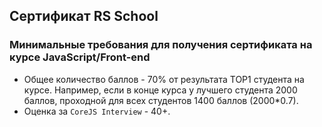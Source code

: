 ## Сертификат RS School

### Минимальные требования для получения сертификата на курсе JavaScript/Front-end 
 * Общее количество баллов - 70% от результата TOP1 студента на курсе. Например, если в конце курса у лучшего студента 2000 баллов, проходной для всех студентов 1400 баллов (2000*0.7).
 * Оценка за `CoreJS Interview` - 40+. 


